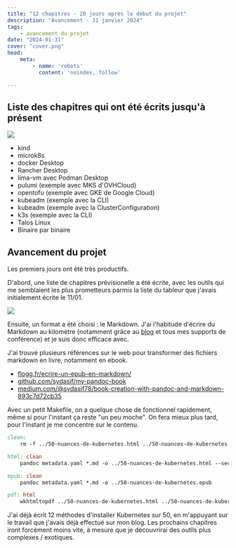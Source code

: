 ```yaml
---
title: "12 chapitres - 20 jours après le début du projet"
description: "Avancement - 31 janvier 2024"
tags:
    - avancement du projet
date: "2024-01-31"
cover: "cover.png"
head:
    meta:
        - name: 'robots'
          content: 'noindex, follow'

---
```


## Liste des chapitres qui ont été écrits jusqu'à présent

![](https://geps.dev/progress/24)

* kind
* microk8s
* docker Desktop
* Rancher Desktop
* lima-vm avec Podman Desktop
* pulumi (exemple avec MKS d'OVHCloud)
* opentofu (exemple avec GKE de Google Cloud)
* kubeadm (exemple avec la CLI)
* kubeadm (exemple avec la ClusterConfiguration)
* k3s (exemple avec la CLI)
* Talos Linux
* Binaire par binaire

## Avancement du projet

Les premiers jours ont été très productifs.

D'abord, une liste de chapitres prévisionelle a été écrite, avec les outils qui me semblaient les plus prometteurs parmis la liste du tableur que j'avais initialement écrite le 11/01.

![](20-jours/01-31-chapitres.png)

Ensuite, un format a été choisi : le Markdown. J'ai l'habitude d'écrire du Markdown au kilomètre (notamment grâce au [blog](https://blog.zwindler.fr) et tous mes supports de conférence) et je suis donc efficace avec.

J'ai trouvé plusieurs références sur le web pour transformer des fichiers markdown en livre, notamment en ebook.

* [flogg.fr/ecrire-un-epub-en-markdown/](https://flogg.fr/ecrire-un-epub-en-markdown/)
* [github.com/sydasif/my-pandoc-book](https://github.com/sydasif/my-pandoc-book)
* [medium.com/@sydasif78/book-creation-with-pandoc-and-markdown-893c7d72cb35](https://medium.com/@sydasif78/book-creation-with-pandoc-and-markdown-893c7d72cb35)

Avec un petit Makefile, on a quelque chose de fonctionnel rapidement, même si pour l'instant ça reste "un peu moche". On fera mieux plus tard, pour l'instant je me concentre sur le contenu.

```Makefile
clean:
	rm -f ../50-nuances-de-kubernetes.html ../50-nuances-de-kubernetes.epub ../50-nuances-de-kubernetes.pdf

html: clean
	pandoc metadata.yaml *.md -o ../50-nuances-de-kubernetes.html --section-divs --self-contained

epub: clean
	pandoc metadata.yaml *.md -o ../50-nuances-de-kubernetes.epub

pdf: html
	wkhtmltopdf ../50-nuances-de-kubernetes.html ../50-nuances-de-kubernetes.pdf
```

J'ai déjà écrit 12 méthodes d'installer Kubernetes sur 50, en m'appuyant sur le travail que j'avais déjà effectué sur mon blog. Les prochains chapitres iront forcément moins vite, à mesure que je découvrirai des outils plus complexes / exotiques.